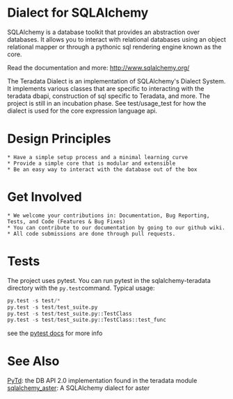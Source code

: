 Dialect for SQLAlchemy
===============================

 SQLAlchemy is a database toolkit that provides an abstraction over databases. It allows you to interact with relational databases using an object relational mapper or through a pythonic sql rendering engine known as the core. 

 Read the documentation and more: http://www.sqlalchemy.org/

 The Teradata Dialect is an implementation of SQLAlchemy's Dialect System. It implements various classes that are specific to interacting with the teradata dbapi, construction of sql specific to Teradata, and more. The project is still in an incubation phase. See test/usage_test for how the dialect is used for the core expression language api.

Design Principles
=================

    * Have a simple setup process and a minimal learning curve
    * Provide a simple core that is modular and extensible
    * Be an easy way to interact with the database out of the box

Get Involved
============

    * We welcome your contributions in: Documentation, Bug Reporting, Tests, and Code (Features & Bug Fixes)
    * You can contribute to our documentation by going to our github wiki.
    * All code submissions are done through pull requests. 

Tests
======
The project uses pytest. You can run pytest in the sqlalchemy-teradata directory with the ```py.test```command. Typical usage:

```python
py.test -s test/*
py.test -s test/test_suite.py
py.test -s test/test_suite.py::TestClass
py.test -s test/test_suite.py::TestClass::test_func
```

see the [pytest docs](http://pytest.org/latest/contents.html#toc) for more info

See Also
========

[PyTd](https://github.com/Teradata/PyTd): the DB API 2.0 implementation found in the teradata module
[sqlalchemy_aster](https://github.com/KarolTx/sqlalchemy_aster): A SQLAlchemy dialect for aster


